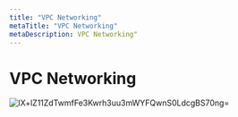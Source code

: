 ```yaml
---
title: "VPC Networking"
metaTitle: "VPC Networking"
metaDescription: VPC Networking"
---
```


# VPC Networking
![lX+lZ11ZdTwmfFe3Kwrh3uu3mWYFQwnS0LdcgBS70ng=](https://user-images.githubusercontent.com/16316626/152282010-425b2f30-f599-4018-bd2c-3f1eaba05d2d.png)
